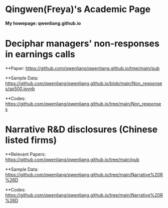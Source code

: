 # Qingwen(Freya)'s Academic Page

**My howepage: qwenliang.github.io** 

# Deciphar managers' non-responses in earnings calls

**Paper: https://github.com/qwenliang/qwenliang.github.io/tree/main/pub

**Sample Data: https://github.com/qwenliang/qwenliang.github.io/blob/main/Non_responses/sp500.ipynb

**Codes: https://github.com/qwenliang/qwenliang.github.io/tree/main/Non_responses



# Narrative R&D disclosures (Chinese listed firms)

**Relevant Papers: https://github.com/qwenliang/qwenliang.github.io/tree/main/pub

**Sample Data: https://github.com/qwenliang/qwenliang.github.io/tree/main/Narrative%20R%26D 

**Codes: https://github.com/qwenliang/qwenliang.github.io/tree/main/Narrative%20R%26D 
